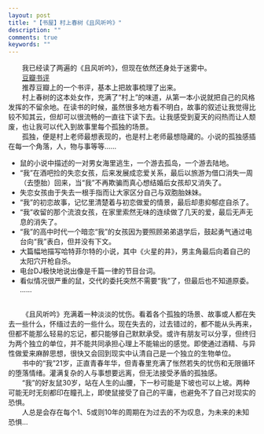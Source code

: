 ```yaml
---
layout: post
title: "【书屋】村上春树《且风听吟》"
description: ""
comments: true
keywords: ""
---
```

        
&emsp;&emsp;我已经读了两遍的《且风听吟》，但现在依然还身处于迷雾中。
<br>
&emsp;&emsp;[豆瓣书评](https://www.douban.com/review/7865612/?dt_dapp=1)
<br>
 &emsp;&emsp;推荐豆瓣上的一个书评，基本上把故事梳理了出来。
 <br>
&emsp;&emsp;村上春树的这本处女作，充满了“村上”的味道，从第一本小说就把自己的风格发挥的不留余地。在读书的时候，虽然很多地方看不明白，故事的叙述让我觉得比较不知其云，但却可以很流畅的一直往下读下去。让我感受到夏天的闷热而让人颓废，也让我可以代入到故事里每个孤独的场景。
<br>
&emsp;&emsp;孤独，便是村上老师最想表现的，也是村上老师最想隐藏的。小说的孤独感插在每一个角落，人，物与事等等……
<br>
>
- 鼠的小说中描述的一对男女海里逃生，一个游去孤岛，一个游去陆地。
- “我”在酒吧捡的失恋女孩，后来发展成恋爱关系，最后以旅游为借口消失一周（去堕胎）回来，当“我”不再欺骗而真心想结婚后女孩却又消失了。
- 失恋女孩由于失去一根手指而让大家区分自己与双胞胎妹妹。
- “我”的初恋故事，记忆里清楚着与初恋做爱的情景，最后却患抑郁症自杀了。
- “我”收留的那个流浪女孩，在家里索然无味的连续做了几天的爱，最后无声无息的消失了。
- “我”的高中时代一个暗恋“我”的女孩因为要照顾弟弟退学后，鼓起勇气通过电台向“我”表白，但并没有下文。
- 大篇幅地描写哈特菲尔特的小说，其中《火星的井》，男主角最后向着自己的太阳穴开枪自杀。
- 电台DJ极快地说出像是千篇一律的节目台词。
- 看似情况很严重的鼠，交代的委托突然不需要“我”了，但最后也不知道原委。
......

<br>
&emsp;&emsp;《且风听吟》充满着一种淡淡的忧伤。看着各个孤独的场景、故事或人都在失去一些什么，怀缅过去的一些什么。现在失去的，过去错过的，都不能从头再来，但都不能那么轻易的忘记，都只能够自己默默承受。或许有朋友可以分享，但终归为两个独立的单位，并不能共同承担心理上不能输出的感觉。即使通过酒精、与异性做爱来麻醉思想，很快又会回到现实中认清自己是一个独立的生物单位。
<br>
&emsp;&emsp;书中的“我”21岁，正直青春年华，但青春里充满了怅然若失的忧伤和无限循环的堕落情绪。灌满复杂的人与事想要远离，但无法接受矛盾的孤独感。
<br>
&emsp;&emsp;“我”的好友鼠30岁，站在人生的山腰，下一秒可能是下坡也可以上坡。两种可能无时无刻都印在瞳孔上，即使鼠接受了自己的平庸，也避免不了自己对现实的恐惧。
<br>
&emsp;&emsp;人总是会存在每个1、5或则10年的周期在为过去的不为叹息，为未来的未知恐惧...
